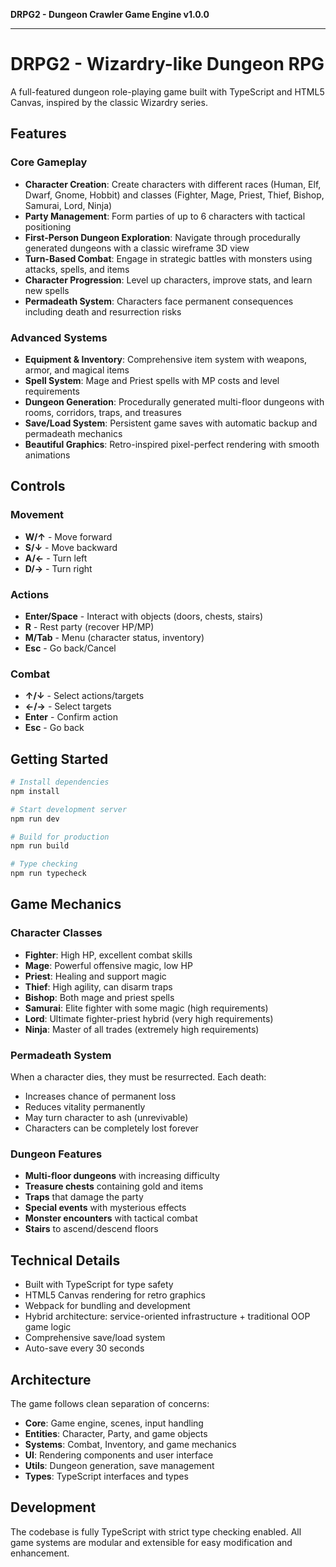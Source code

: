 **DRPG2 - Dungeon Crawler Game Engine v1.0.0**

***

# DRPG2 - Wizardry-like Dungeon RPG

A full-featured dungeon role-playing game built with TypeScript and HTML5 Canvas, inspired by the classic Wizardry series.

## Features

### Core Gameplay
- **Character Creation**: Create characters with different races (Human, Elf, Dwarf, Gnome, Hobbit) and classes (Fighter, Mage, Priest, Thief, Bishop, Samurai, Lord, Ninja)
- **Party Management**: Form parties of up to 6 characters with tactical positioning
- **First-Person Dungeon Exploration**: Navigate through procedurally generated dungeons with a classic wireframe 3D view
- **Turn-Based Combat**: Engage in strategic battles with monsters using attacks, spells, and items
- **Character Progression**: Level up characters, improve stats, and learn new spells
- **Permadeath System**: Characters face permanent consequences including death and resurrection risks

### Advanced Systems
- **Equipment & Inventory**: Comprehensive item system with weapons, armor, and magical items
- **Spell System**: Mage and Priest spells with MP costs and level requirements  
- **Dungeon Generation**: Procedurally generated multi-floor dungeons with rooms, corridors, traps, and treasures
- **Save/Load System**: Persistent game saves with automatic backup and permadeath mechanics
- **Beautiful Graphics**: Retro-inspired pixel-perfect rendering with smooth animations

## Controls

### Movement
- **W/↑** - Move forward
- **S/↓** - Move backward  
- **A/←** - Turn left
- **D/→** - Turn right

### Actions
- **Enter/Space** - Interact with objects (doors, chests, stairs)
- **R** - Rest party (recover HP/MP)
- **M/Tab** - Menu (character status, inventory)
- **Esc** - Go back/Cancel

### Combat
- **↑/↓** - Select actions/targets
- **←/→** - Select targets
- **Enter** - Confirm action
- **Esc** - Go back

## Getting Started

```bash
# Install dependencies
npm install

# Start development server
npm run dev

# Build for production
npm run build

# Type checking
npm run typecheck
```

## Game Mechanics

### Character Classes
- **Fighter**: High HP, excellent combat skills
- **Mage**: Powerful offensive magic, low HP
- **Priest**: Healing and support magic
- **Thief**: High agility, can disarm traps
- **Bishop**: Both mage and priest spells
- **Samurai**: Elite fighter with some magic (high requirements)
- **Lord**: Ultimate fighter-priest hybrid (very high requirements)  
- **Ninja**: Master of all trades (extremely high requirements)

### Permadeath System
When a character dies, they must be resurrected. Each death:
- Increases chance of permanent loss
- Reduces vitality permanently
- May turn character to ash (unrevivable)
- Characters can be completely lost forever

### Dungeon Features
- **Multi-floor dungeons** with increasing difficulty
- **Treasure chests** containing gold and items
- **Traps** that damage the party
- **Special events** with mysterious effects
- **Monster encounters** with tactical combat
- **Stairs** to ascend/descend floors

## Technical Details

- Built with TypeScript for type safety
- HTML5 Canvas rendering for retro graphics
- Webpack for bundling and development
- Hybrid architecture: service-oriented infrastructure + traditional OOP game logic
- Comprehensive save/load system
- Auto-save every 30 seconds

## Architecture

The game follows clean separation of concerns:

- **Core**: Game engine, scenes, input handling
- **Entities**: Character, Party, and game objects
- **Systems**: Combat, Inventory, and game mechanics
- **UI**: Rendering components and user interface
- **Utils**: Dungeon generation, save management
- **Types**: TypeScript interfaces and types

## Development

The codebase is fully TypeScript with strict type checking enabled. All game systems are modular and extensible for easy modification and enhancement.
